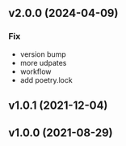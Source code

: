 ## v2.0.0 (2024-04-09)

### Fix

- version bump
- more udpates
- workflow
- add poetry.lock

## v1.0.1 (2021-12-04)

## v1.0.0 (2021-08-29)
